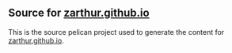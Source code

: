 ## Source for [zarthur.github.io](https://zarthur.github.io)
This is the source pelican project used to generate the content for
[zarthur.github.io](https://zarthur.github.io).
